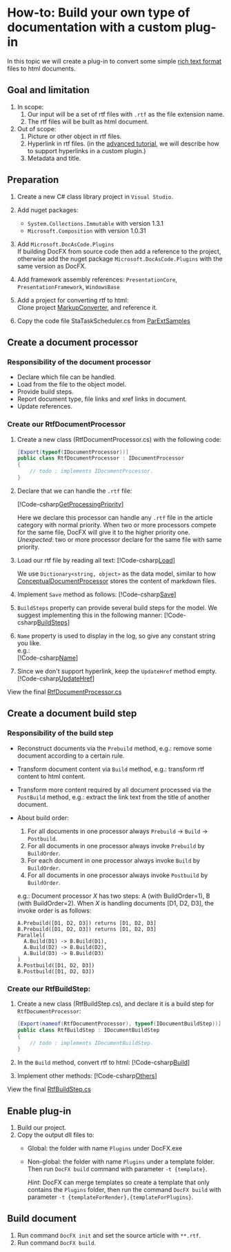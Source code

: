 How-to: Build your own type of documentation with a custom plug-in
====================================

In this topic we will create a plug-in to convert some simple [rich text format](https://en.wikipedia.org/wiki/Rich_Text_Format) files to html documents.

Goal and limitation
-------------------
1.  In scope:
    1.  Our input will be a set of rtf files with `.rtf` as the file extension name.
    2.  The rtf files will be built as html document.
2.  Out of scope:
    1.  Picture or other object in rtf files.
    2.  Hyperlink in rtf files. (in the [advanced tutorial](advanced_support_hyperlink.md), we will describe how to support hyperlinks in a custom plugin.)
    3.  Metadata and title.

Preparation
-----------
1.  Create a new C# class library project in `Visual Studio`.

2.  Add nuget packages:  
    * `System.Collections.Immutable` with version 1.3.1
    * `Microsoft.Composition` with version 1.0.31

3.  Add `Microsoft.DocAsCode.Plugins`  
    If building DocFX from source code then add a reference to the project,
    otherwise add the nuget package `Microsoft.DocAsCode.Plugins` with the same version as DocFX.

4.  Add framework assembly references:
    `PresentationCore`, `PresentationFramework`, `WindowsBase`

5.  Add a project for converting rtf to html:  
    Clone project [MarkupConverter](https://github.com/mmanela/MarkupConverter), and reference it.

6.  Copy the code file StaTaskScheduler.cs from [ParExtSamples](https://code.msdn.microsoft.com/ParExtSamples)

Create a document processor
---------------------------

### Responsibility of the document processor

* Declare which file can be handled.
* Load from the file to the object model.
* Provide build steps.
* Report document type, file links and xref links in document.
* Update references.

### Create our RtfDocumentProcessor

1.  Create a new class (RtfDocumentProcessor.cs) with the following code:
    ```csharp
    [Export(typeof(IDocumentProcessor))]
    public class RtfDocumentProcessor : IDocumentProcessor
    {
        // todo : implements IDocumentProcessor.
    }
    ```

2.  Declare that we can handle the `.rtf` file:

    [!Code-csharp[GetProcessingPriority](../codesnippet/Rtf/RtfDocumentProcessor.cs?name=GetProcessingPriority)]

    Here we declare this processor can handle any `.rtf` file in the article category with normal priority.
    When two or more processors compete for the same file, DocFX will give it to the higher priority one.
    *Unexpected*: two or more processor declare for the same file with same priority.

3.  Load our rtf file by reading all text:
    [!Code-csharp[Load](../codesnippet/Rtf/RtfDocumentProcessor.cs?name=Load)]

    We use `Dictionary<string, object>` as the data model, similar to how [ConceptualDocumentProcessor](https://github.com/dotnet/docfx/blob/dev/src/Microsoft.DocAsCode.EntityModel/Plugins/ConceptualDocumentProcessor.cs) stores the content of markdown files.

4.  Implement `Save` method as follows:
    [!Code-csharp[Save](../codesnippet/Rtf/RtfDocumentProcessor.cs?name=Save)]

5.  `BuildSteps` property can provide several build steps for the model. We suggest implementing this in the following manner:
    [!Code-csharp[BuildSteps](../codesnippet/Rtf/RtfDocumentProcessor.cs?name=BuildSteps)]

6.  `Name` property is used to display in the log, so give any constant string you like.  
    e.g.:  
    [!Code-csharp[Name](../codesnippet/Rtf/RtfDocumentProcessor.cs?name=Name)]

7.  Since we don't support hyperlink, keep the `UpdateHref` method empty.
    [!Code-csharp[UpdateHref](../codesnippet/Rtf/RtfDocumentProcessor.cs?name=UpdateHref)]

View the final [RtfDocumentProcessor.cs](../codesnippet/Rtf/RtfDocumentProcessor.cs)


Create a document build step
----------------------------

### Responsibility of the build step

* Reconstruct documents via the `Prebuild` method, e.g.: remove some document according to a certain rule.
* Transform document content via `Build` method, e.g.: transform rtf content to html content.
* Transform more content required by all document processed via the `PostBuild` method, e.g.: extract the link text from the title of another document.

* About build order:
  1. For all documents in one processor always `Prebuild` -> `Build` -> `Postbuild`.
  2. For all documents in one processor always invoke `Prebuild` by `BuildOrder`.
  3. For each document in one processor always invoke `Build` by `BuildOrder`.
  4. For all documents in one processor always invoke `Postbuild` by `BuildOrder`.

  e.g.: Document processor *X* has two steps: A (with BuildOrder=1), B (with BuildOrder=2). When *X* is handling documents [D1, D2, D3], the invoke order is as follows:
  ```
  A.Prebuild([D1, D2, D3]) returns [D1, D2, D3]
  B.Prebuild([D1, D2, D3]) returns [D1, D2, D3]
  Parallel(
    A.Build(D1) -> B.Build(D1),
    A.Build(D2) -> B.Build(D2),
    A.Build(D3) -> B.Build(D3)
  )
  A.Postbuild([D1, D2, D3])
  B.Postbuild([D1, D2, D3])
  ```

### Create our RtfBuildStep:

1.  Create a new class (RtfBuildStep.cs), and declare it is a build step for `RtfDocumentProcessor`:
    ```csharp
    [Export(nameof(RtfDocumentProcessor), typeof(IDocumentBuildStep))]
    public class RtfBuildStep : IDocumentBuildStep
    {
        // todo : implements IDocumentBuildStep.
    }
    ```

2.  In the `Build` method, convert rtf to html:
    [!Code-csharp[Build](../codesnippet/Rtf/RtfBuildStep.cs?name=build)]

3.  Implement other methods:
    [!Code-csharp[Others](../codesnippet/Rtf/RtfBuildStep.cs?name=Others)]

View the final [RtfBuildStep.cs](../codesnippet/Rtf/RtfBuildStep.cs)


Enable plug-in
--------------
1.  Build our project.
2.  Copy the output dll files to:
    * Global: the folder with name `Plugins` under DocFX.exe
    * Non-global: the folder with name `Plugins` under a template folder. Then run `DocFX build` command with parameter `-t {template}`.

      *Hint*: DocFX can merge templates so create a template that only contains the `Plugins` folder, then run the command `DocFX build` with parameter `-t {templateForRender},{templateForPlugins}`. 

Build document
--------------
1. Run command `DocFX init` and set the source article with `**.rtf`.
2. Run command `DocFX build`.
